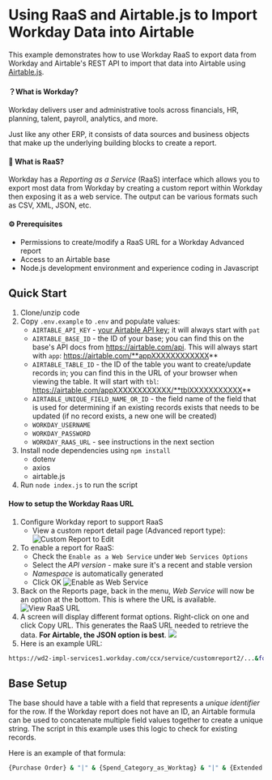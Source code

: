 # Using RaaS and Airtable.js to Import Workday Data into Airtable

This example demonstrates how to use Workday RaaS to export data from Workday and Airtable's REST API to import that data into Airtable using [Airtable.js](https://github.com/airtable/airtable.js/).

#### ？What is Workday?
Workday delivers user and administrative tools across financials, HR, planning, talent, payroll, analytics, and more.

Just like any other ERP, it consists of data sources and business objects that make up the underlying building blocks to create a report.

#### 🤔 What is RaaS?
Workday has a _Reporting as a Service_ (RaaS) interface which allows you to export most data from Workday by creating a custom report within Workday then exposing it as a web service. The output can be various formats such as CSV, XML, JSON, etc.


#### ⚙️ Prerequisites
- Permissions to create/modify a RaaS URL for a Workday Advanced report
- Access to an Airtable base
- Node.js development environment and experience coding in Javascript

## Quick Start
1. Clone/unzip code
2. Copy `.env.example` to `.env` and populate values:
    * `AIRTABLE_API_KEY` - [your Airtable API key](https://airtable.com/developers/web/guides/personal-access-tokens); it will always start with `pat`
    * `AIRTABLE_BASE_ID` - the ID of your base; you can find this on the base's API docs from https://airtable.com/api. This will always start with `app`: https://airtable.com/**appXXXXXXXXXXXX**
    * `AIRTABLE_TABLE_ID` - the ID of the table you want to create/update records in; you can find this in the URL of your browser when viewing the table. It will start with `tbl`: https://airtable.com/appXXXXXXXXXXXX/**tblXXXXXXXXXXX**
    * `AIRTABLE_UNIQUE_FIELD_NAME_OR_ID` - the field name of the field that is used for determining if an existing records exists that needs to be updated (if no record exists, a new one will be created)
    * `WORKDAY_USERNAME`
    * `WORKDAY_PASSWORD`
    * `WORKDAY_RAAS_URL` - see instructions in the next section
3. Install node dependencies using `npm install`
    * dotenv
    * axios
    * airtable.js
5. Run `node index.js` to run the script

#### How to setup the Workday Raas URL
1. Configure Workday report to support RaaS
    * View a custom report detail page (Advanced report type):
![Custom Report to Edit](https://p-xBFZb7R.b0.n0.cdn.getcloudapp.com/items/KouAd4Pg/99a2bd9c-e19b-4ef2-93fd-889f7f4ae1f3.png?source=viewer&v=bcf3288d54aa56514389931ffd62b868)
2. To enable a report for RaaS:
    * Check the `Enable as a Web Service` under `Web Services Options`
    * Select the _API version_ - make sure it's a recent and stable version
    * _Namespace_ is automatically generated
    * Click OK
![Enable as Web Service](https://p-xBFZb7R.b0.n0.cdn.getcloudapp.com/items/2NuzwldK/b6a0b37a-7a3e-498c-a117-0eb470e322d4.png?source=viewer&v=22493e775438e2215c2c0a1ffdb01729)
3. Back on the Reports page, back in the menu, _Web Service_ will now be an option at the bottom. This is where the URL is available.
![View RaaS URL](https://p-xBFZb7R.b0.n0.cdn.getcloudapp.com/items/z8uL6rEk/0e93c1e7-28e4-4de7-84e8-266a7fa04d5c.png?source=viewer&v=6ad7418eab6b9df6751097bf0ad316c8)
4. A screen will display different format options. Right-click on one and click Copy URL. This generates the RaaS URL needed to retrieve the data. **For Airtable, the JSON option is best**.
![](https://p-xBFZb7R.b0.n0.cdn.getcloudapp.com/items/geumbAxp/fa7a31e9-6727-44b0-88fe-0e877622731a.png?source=viewer&v=37e032eeebe3b22b17f52e494c18b67e)
5. Here is an example URL:
```sh
https://wd2-impl-services1.workday.com/ccx/service/customreport2/...&format=json
```

## Base Setup
The base should have a table with a field that represents a _unique identifier_ for the row.
If the Workday report does not have an ID, an Airtable formula can be used to concatenate multiple field values together to create a unique string. 
The script in this example uses this logic to check for existing records.

Here is an example of that formula:
```sh
{Purchase Order} & "|" & {Spend_Category_as_Worktag} & "|" & {Extended Amount}
```


